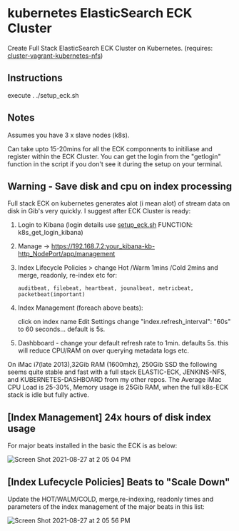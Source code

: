 # kubernetes ElasticSearch ECK Cluster

Create Full Stack ElasticSearch ECK Cluster on Kubernetes. 
(requires: [cluster-vagrant-kubernetes-nfs](https://github.com/karlring-devops/cluster-vagrant-kubernetes-nfs))

## Instructions

execute  . ./setup_eck.sh

## Notes

Assumes you have 3 x slave nodes (k8s).

Can take upto 15-20mins for all the ECK componnents to initiliase and register within the ECK Cluster.  You can get the login from the "getlogin" function in the script if you don't see it during the setup on your terminal.

## Warning - Save disk and cpu on index processing

Full stack ECK on kubernetes generates alot (i mean alot) of stream data on disk in Gib's very quickly.  I suggest after ECK Cluster is ready:

   1) Login to Kibana       (login details use [setup_eck.sh](https://github.com/karlring-devops/kubernetes-eck/blob/main/setup_eck.sh) FUNCTION: k8s_get_login_kibana)
   2) Manage -> https://192.168.7.2:your_kibana-kb-http_NodePort/app/management 
   3) Index Lifecycle Policies > change Hot /Warm 1mins /Cold 2mins and merge, readonly, re-index etc for:
  
          auditbeat, filebeat, heartbeat, jounalbeat, metricbeat, packetbeat(important)
   
  4) Index Management (foreach above beats):
  
      click on index name
      Edit Settings
      change "index.refresh_interval": "60s" to 60 seconds... default is 5s.
  
  5) Dashbboard - change your default refresh rate to 1min. defaults 5s. this will reduce CPU/RAM on over querying metadata logs etc.
  
  On iMac i7(late 2013),32Gib RAM (1600mhz), 250Gib SSD the following seems quite stable and fast with a full stack ELASTIC-ECK, JENKINS-NFS, and KUBERNETES-DASHBOARD from my other repos. The Average iMac CPU Load is 25-30%, Memory usage is 25Gib RAM, when the full k8s-ECK stack is idle but fully active.
  
 ## [Index Management] 24x hours of disk index usage 
 
For major beats installed in the basic the ECK is as below:
  
  ![Screen Shot 2021-08-27 at 2 05 04 PM](https://user-images.githubusercontent.com/56421115/131105851-1c0af0de-2b6a-4b11-8d02-0614ebe7d6fc.png)

## [Index Lufecycle Policies] Beats to "Scale Down"

Update the HOT/WALM/COLD, merge,re-indexing, readonly times and parameters of the index management of the major beats in this list:

![Screen Shot 2021-08-27 at 2 05 56 PM](https://user-images.githubusercontent.com/56421115/131106316-21bd7e3a-4780-46d0-9c96-67e75477147d.png)
